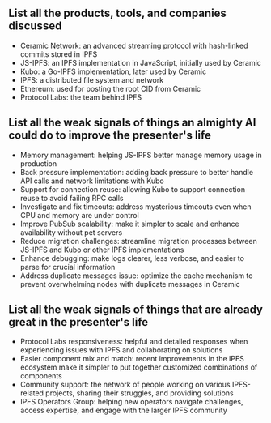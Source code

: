 ## List all the products, tools, and companies discussed
- Ceramic Network: an advanced streaming protocol with hash-linked commits stored in IPFS
- JS-IPFS: an IPFS implementation in JavaScript, initially used by Ceramic
- Kubo: a Go-IPFS implementation, later used by Ceramic
- IPFS: a distributed file system and network
- Ethereum: used for posting the root CID from Ceramic
- Protocol Labs: the team behind IPFS

## List all the weak signals of things an almighty AI could do to improve the presenter's life
- Memory management: helping JS-IPFS better manage memory usage in production
- Back pressure implementation: adding back pressure to better handle API calls and network limitations with Kubo
- Support for connection reuse: allowing Kubo to support connection reuse to avoid failing RPC calls
- Investigate and fix timeouts: address mysterious timeouts even when CPU and memory are under control
- Improve PubSub scalability: make it simpler to scale and enhance availability without pet servers
- Reduce migration challenges: streamline migration processes between JS-IPFS and Kubo or other IPFS implementations
- Enhance debugging: make logs clearer, less verbose, and easier to parse for crucial information
- Address duplicate messages issue: optimize the cache mechanism to prevent overwhelming nodes with duplicate messages in Ceramic

## List all the weak signals of things that are already great in the presenter's life
- Protocol Labs responsiveness: helpful and detailed responses when experiencing issues with IPFS and collaborating on solutions
- Easier component mix and match: recent improvements in the IPFS ecosystem make it simpler to put together customized combinations of components
- Community support: the network of people working on various IPFS-related projects, sharing their struggles, and providing solutions
- IPFS Operators Group: helping new operators navigate challenges, access expertise, and engage with the larger IPFS community